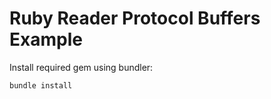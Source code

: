 # Ruby Reader Protocol Buffers Example

Install required gem using bundler:

```
bundle install
```
